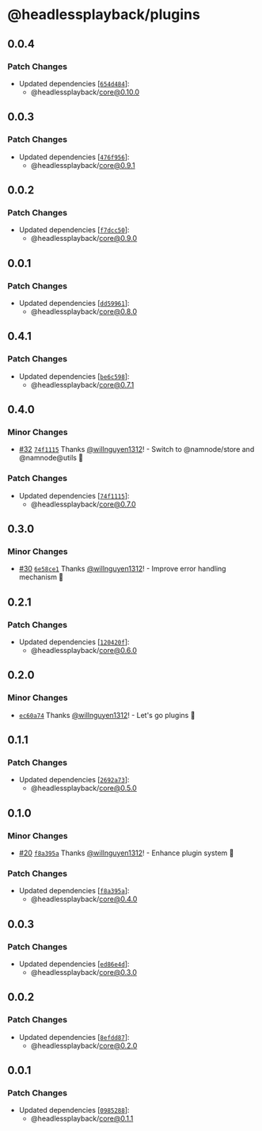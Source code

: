 # @headlessplayback/plugins

## 0.0.4

### Patch Changes

- Updated dependencies
  [[`654d484`](https://github.com/willnguyen1312/headlessplayback/commit/654d48446bc95626dfe2ccc1ea7d319f3716bdb4)]:
  - @headlessplayback/core@0.10.0

## 0.0.3

### Patch Changes

- Updated dependencies
  [[`476f956`](https://github.com/willnguyen1312/headlessplayback/commit/476f956bf0c11b33b40876f23b25606d7392e3a4)]:
  - @headlessplayback/core@0.9.1

## 0.0.2

### Patch Changes

- Updated dependencies
  [[`f7dcc50`](https://github.com/willnguyen1312/headlessplayback/commit/f7dcc5000f4674b861bc1927bb966acbd40bdbef)]:
  - @headlessplayback/core@0.9.0

## 0.0.1

### Patch Changes

- Updated dependencies
  [[`dd59961`](https://github.com/willnguyen1312/headlessplayback/commit/dd59961da0003bc80861d3e30ebe297bac9c4721)]:
  - @headlessplayback/core@0.8.0

## 0.4.1

### Patch Changes

- Updated dependencies
  [[`be6c598`](https://github.com/willnguyen1312/headlessplayback/commit/be6c5985d14ea4846f18d0991dafc7ed1bb3dc11)]:
  - @headlessplayback/core@0.7.1

## 0.4.0

### Minor Changes

- [#32](https://github.com/willnguyen1312/headlessplayback/pull/32)
  [`74f1115`](https://github.com/willnguyen1312/headlessplayback/commit/74f1115e50ba80c825e2299f72fb493d45949bb0) Thanks
  [@willnguyen1312](https://github.com/willnguyen1312)! - Switch to @namnode/store and @namnode@utils 💞

### Patch Changes

- Updated dependencies
  [[`74f1115`](https://github.com/willnguyen1312/headlessplayback/commit/74f1115e50ba80c825e2299f72fb493d45949bb0)]:
  - @headlessplayback/core@0.7.0

## 0.3.0

### Minor Changes

- [#30](https://github.com/willnguyen1312/headlessplayback/pull/30)
  [`6e58ce1`](https://github.com/willnguyen1312/headlessplayback/commit/6e58ce184c692577b9614e69cf0dd5529c0f7f1b) Thanks
  [@willnguyen1312](https://github.com/willnguyen1312)! - Improve error handling mechanism 🚀

## 0.2.1

### Patch Changes

- Updated dependencies
  [[`120420f`](https://github.com/willnguyen1312/headlessplayback/commit/120420f7eda6738b00f87955eddff9f3a15e5993)]:
  - @headlessplayback/core@0.6.0

## 0.2.0

### Minor Changes

- [`ec60a74`](https://github.com/willnguyen1312/headlessplayback/commit/ec60a740688c107ee732c72773e7ea2d53cd9003) Thanks
  [@willnguyen1312](https://github.com/willnguyen1312)! - Let's go plugins 🎢

## 0.1.1

### Patch Changes

- Updated dependencies
  [[`2692a73`](https://github.com/willnguyen1312/headlessplayback/commit/2692a73c93851c1c4d9cb6f30767d8237e242abe)]:
  - @headlessplayback/core@0.5.0

## 0.1.0

### Minor Changes

- [#20](https://github.com/willnguyen1312/headlessplayback/pull/20)
  [`f8a395a`](https://github.com/willnguyen1312/headlessplayback/commit/f8a395a096ff5866b3033a3d6a597a334fa4b07c) Thanks
  [@willnguyen1312](https://github.com/willnguyen1312)! - Enhance plugin system 🚀

### Patch Changes

- Updated dependencies
  [[`f8a395a`](https://github.com/willnguyen1312/headlessplayback/commit/f8a395a096ff5866b3033a3d6a597a334fa4b07c)]:
  - @headlessplayback/core@0.4.0

## 0.0.3

### Patch Changes

- Updated dependencies
  [[`ed86e4d`](https://github.com/willnguyen1312/headlessplayback/commit/ed86e4d3fd32c2f5c7731220c1c52dfa7301bdac)]:
  - @headlessplayback/core@0.3.0

## 0.0.2

### Patch Changes

- Updated dependencies
  [[`8efdd87`](https://github.com/willnguyen1312/headlessplayback/commit/8efdd87e9e0485fbad05339f4061fbdee8a409aa)]:
  - @headlessplayback/core@0.2.0

## 0.0.1

### Patch Changes

- Updated dependencies
  [[`0985288`](https://github.com/willnguyen1312/headlessplayback/commit/0985288422d4500d19680d5c137afb9b5db35612)]:
  - @headlessplayback/core@0.1.1
